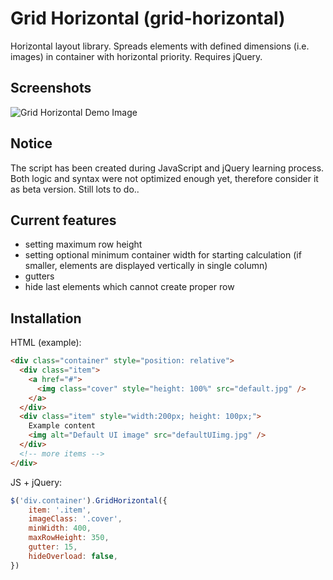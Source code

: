 # Grid Horizontal (grid-horizontal)
Horizontal layout library. Spreads elements with defined dimensions (i.e. images) in container with horizontal priority.
Requires jQuery.

## Screenshots
![Grid Horizontal Demo Image](http://igor.migasiewicz.pl/jpg/gh_git1.jpg)

## Notice
The script has been created during JavaScript and jQuery learning process. Both logic and syntax were not optimized enough yet, therefore consider it as beta version. Still lots to do..

## Current features
- setting maximum row height
- setting optional minimum container width for starting calculation (if smaller, elements are displayed vertically in single column)
- gutters
- hide last elements which cannot create proper row

## Installation
HTML (example):
```html
<div class="container" style="position: relative">
  <div class="item">
    <a href="#">
      <img class="cover" style="height: 100%" src="default.jpg" />
    </a>
  </div>
  <div class="item" style="width:200px; height: 100px;">
    Example content
    <img alt="Default UI image" src="defaultUIimg.jpg" />
  </div>
  <!-- more items -->
</div>
```
JS + jQuery:
```javascript
$('div.container').GridHorizontal({
	item: '.item',
	imageClass: '.cover',
	minWidth: 400,
	maxRowHeight: 350,
	gutter: 15,
	hideOverload: false,
})
```
